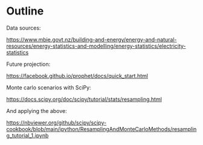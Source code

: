 # Outline
Data sources:

https://www.mbie.govt.nz/building-and-energy/energy-and-natural-resources/energy-statistics-and-modelling/energy-statistics/electricity-statistics

Future projection:

https://facebook.github.io/prophet/docs/quick_start.html

Monte carlo scenarios with SciPy:

https://docs.scipy.org/doc/scipy/tutorial/stats/resampling.html

And applying the above:

https://nbviewer.org/github/scipy/scipy-cookbook/blob/main/ipython/ResamplingAndMonteCarloMethods/resampling_tutorial_1.ipynb
